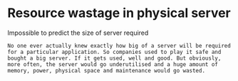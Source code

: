 # Resource wastage in physical server

Impossible to predict the size of server required

    No one ever actually knew exactly how big of a server will be required for a particular application. So companies used to play it safe and bought a big server. If it gets used, well and good. But obviously, more often, the server would go underutilised and a huge amount of memory, power, physical space and maintenance would go wasted.
